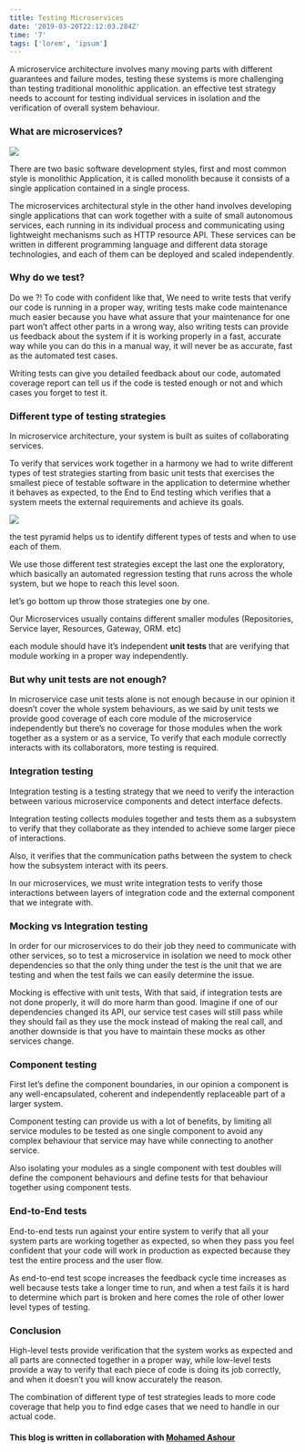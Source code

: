 ```yaml
---
title: Testing Microservices
date: '2019-03-20T22:12:03.284Z'
time: '7'
tags: ['lorem', 'ipsum']
---
```


A microservice architecture involves many moving parts with different guarantees
and failure modes, testing these systems is more challenging than testing
traditional monolithic application. an effective test strategy needs to account
for testing individual services in isolation and the verification of overall
system behaviour.

### What are microservices?

![](https://cdn-images-1.medium.com/max/1600/0*35CIX00OXWaVH57g.png)

There are two basic software development styles, first and most common style is
monolithic Application, it is called monolith because it consists of a single
application contained in a single process.

The microservices architectural style in the other hand involves developing
single applications that can work together with a suite of small autonomous
services, each running in its individual process and communicating using
lightweight mechanisms such as HTTP resource API. These services can be written
in different programming language and different data storage technologies, and
each of them can be deployed and scaled independently.

### Why do we test?

Do we ?! To code with confident like that, We need to write tests that verify
our code is running in a proper way, writing tests make code maintenance much
easier because you have what assure that your maintenance for one part won’t
affect other parts in a wrong way, also writing tests can provide us feedback
about the system if it is working properly in a fast, accurate way while you can
do this in a manual way, it will never be as accurate, fast as the automated
test cases.

Writing tests can give you detailed feedback about our code, automated coverage
report can tell us if the code is tested enough or not and which cases you
forget to test it.

### Different type of testing strategies

In microservice architecture, your system is built as suites of collaborating
services.

To verify that services work together in a harmony we had to write different
types of test strategies starting from basic unit tests that exercises the
smallest piece of testable software in the application to determine whether it
behaves as expected, to the End to End testing which verifies that a system
meets the external requirements and achieve its goals.

![](https://cdn-images-1.medium.com/max/1600/0*L7uyy4tWZ_LK9LIC.png)

the test pyramid helps us to identify different types of tests and when to use
each of them.

We use those different test strategies except the last one the exploratory,
which basically an automated regression testing that runs across the whole
system, but we hope to reach this level soon.

let’s go bottom up throw those strategies one by one.

Our Microservices usually contains different smaller modules (Repositories,
Service layer, Resources, Gateway, ORM. etc)

each module should have it’s independent **unit tests** that are verifying that
module working in a proper way independently.

### But why unit tests are not enough?

In microservice case unit tests alone is not enough because in our opinion it
doesn’t cover the whole system behaviours, as we said by unit tests we provide
good coverage of each core module of the microservice independently but there’s
no coverage for those modules when the work together as a system or as a
service, To verify that each module correctly interacts with its collaborators,
more testing is required.

### Integration testing

Integration testing is a testing strategy that we need to verify the interaction
between various microservice components and detect interface defects.

Integration testing collects modules together and tests them as a subsystem to
verify that they collaborate as they intended to achieve some larger piece of
interactions.

Also, it verifies that the communication paths between the system to check how
the subsystem interact with its peers.

In our microservices, we must write integration tests to verify those
interactions between layers of integration code and the external component that
we integrate with.

### Mocking vs Integration testing

In order for our microservices to do their job they need to communicate with
other services, so to test a microservice in isolation we need to mock other
dependencies so that the only thing under the test is the unit that we are
testing and when the test fails we can easily determine the issue.

Mocking is effective with unit tests, With that said, if integration tests are
not done properly, it will do more harm than good. Imagine if one of our
dependencies changed its API, our service test cases will still pass while they
should fail as they use the mock instead of making the real call, and another
downside is that you have to maintain these mocks as other services change.

### Component testing

First let’s define the component boundaries, in our opinion a component is any
well-encapsulated, coherent and independently replaceable part of a larger
system.

Component testing can provide us with a lot of benefits, by limiting all service
modules to be tested as one single component to avoid any complex behaviour that
service may have while connecting to another service.

Also isolating your modules as a single component with test doubles will define
the component behaviours and define tests for that behaviour together using
component tests.

### End-to-End tests

End-to-end tests run against your entire system to verify that all your system
parts are working together as expected, so when they pass you feel confident
that your code will work in production as expected because they test the entire
process and the user flow.

As end-to-end test scope increases the feedback cycle time increases as well
because tests take a longer time to run, and when a test fails it is hard to
determine which part is broken and here comes the role of other lower level
types of testing.

### Conclusion

High-level tests provide verification that the system works as expected and all
parts are connected together in a proper way, while low-level tests provide a
way to verify that each piece of code is doing its job correctly, and when it
doesn’t you will know accurately the reason.

The combination of different type of test strategies leads to more code coverage
that help you to find edge cases that we need to handle in our actual code.

#### This blog is written in collaboration with [Mohamed Ashour](http://www.linkedin.com/in/mohamed77)
